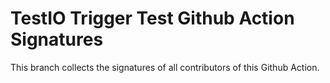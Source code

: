 # TestIO Trigger Test Github Action Signatures

This branch collects the signatures of all contributors of this Github Action.
